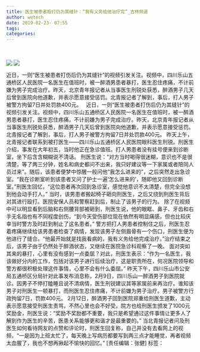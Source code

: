 ```yaml
---
title: 医生被患者殴打仍为其缝针：“我有义务给他治疗完”_吉林频道
author: wetech
date: 2019-02-23- 07:55
tags: 
categories: 
---
```

 
<!-- more -->
                
<img align="center" border="0" src="http://p0.ifengimg.com/a/2019_08/ad31e1fd707f077_size17_w348_h450.jpg" />
                
<img align="center" border="0" src="http://p2.ifengimg.com/a/2016/0810/204c433878d5cf9size1_w16_h16.png" />
            
近日，一则“医生被患者打伤后仍为其缝针”的视频引发关注。视频中，四川乐山五通桥区人民医院一名医生在值班时，被一醉酒男患者暴打，医生忍住疼痛，不计前嫌为男子完成治疗。昨天，北京青年报记者从当事医生刑锐处获悉，醉酒男子几天后曾到医院向他道歉，并表示愿意接受惩罚。北青报记者了解到，事后，打人男子被警方拘留7日并处罚款400元。
 
近日，一则“医生被患者打伤后仍为其缝针”的视频引发关注。视频中，四川乐山五通桥区人民医院一名医生在值班时，被一醉酒男患者暴打，医生忍住疼痛，不计前嫌为男子完成治疗。昨天，北京青年报记者从当事医生刑锐处获悉，醉酒男子几天后曾到医院向他道歉，并表示愿意接受惩罚。北青报记者了解到，事后，打人男子被警方拘留7日并处罚款400元。
昨天上午，北青报记者联系到被打医生——四川乐山五通桥区人民医院眼科医生刑锐。刑医生介绍，事发在大年初五，当时他正在急诊值班。打人男患者没有挂号便来到诊断室，坐下后含含糊糊说不清话。
刑医生说：“对方当时喝得很迷糊，意识也不是很清楚，等了两三分钟，姓名和病史都问不出来，我只好建议等一下家属或者陪同人员过来”。随后，该患者便梦中惊醒一般问他“我怎么进来的”，之后突然走出急诊室。“我在诊断室听到该患者又问了护士一遍‘怎么进来的’，随即他又回到诊断室。”刑医生回忆，“这位患者再次回到急诊室，感觉他意识不太清楚，但完全没想到他会动手打人。”
当时，该男患者搬起椅子砸向刑医生，之后又绕到刑医生背后对其进行殴打。医院安保人员和警察赶到后，制止了该男子的行为。
除了在视频中可以明显看到后脑和右侧腰背部被砸到，刑医生说，他的眼眶、鼻子、牙齿和右手无名指也有不同程度创伤，“到今天受伤部位现在依然有明显痛感，但也比较庆幸当时警方及时赶到制止了这名患者。”
警方把打人男患者控制住之后，刑医生忍着疼痛继续给该男患者检查了病情，发现该男子左侧眉骨有一个伤口，刑医生便为他进行了缝合。“他最开始就是找我看病的，我有义务给他完成治疗。”治疗结束之后，该男子由于仍然处于醉酒状态，又继续在医院急诊科观察了一晚。
面对突如其来的暴打，心里有没有感到一点委屈？对此，刑医生表示：“作为一名医生，我该做好分内的工作，包括对该男子进行后续治疗，这是职责所在，何况医院领导和警方都很积极处理这件事情，心里不会有什么委屈。”
昨天下午，四川乐山市公安局五通桥区分局针对此事发布消息称，2月9日，四川乐山一醉酒男子到医院就诊。因男子不停打瞌睡且说不清病情，医生刑锐建议其等家属前来再治疗。谁知该男子对刑医生一顿暴打，而刑医生忍住疼痛，不计前嫌为男子治疗。男子被警方行政拘留7日，罚款400元。
2月12日，醉酒男子回到医院郑重给刑医生道歉，主动表示愿意接受刑医生责骂，不然心里也会不好受。院方也给刑医生颁发了1000元奖励金，刑医生说：“奖励不奖励都不重要，我只是希望通过这件事情让更多人了解到作为医生的辛苦，医患关系能够更和谐才是最重要的。”
当北青报记者问及刑医生如何看待网友的点赞和评论时，刑医生回复称，自己并没有去看网上的视频，“一是因为上班太忙了，每天晚上写病历都要写到两三点才能睡觉，再者视频太血腥了，我也不想再揪起不愉快的回忆。”
[责任编辑：张健]
标签：
 
 
             
